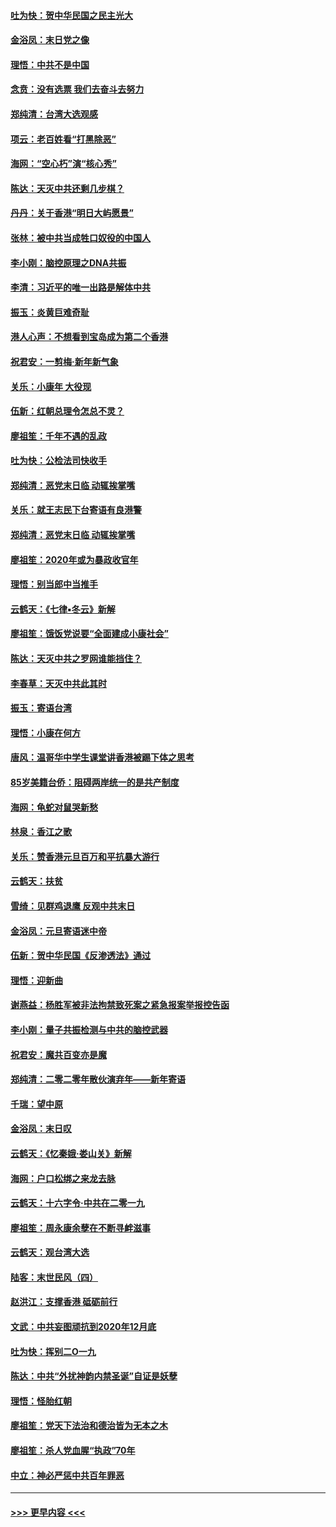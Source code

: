#### [吐为快：贺中华民国之民主光大](../pages/nsc993/n11788618.md?t=01130922) 
#### [金浴凤：末日党之像](../pages/nsc993/n11787475.md?t=01130922) 
#### [理悟：中共不是中国](../pages/nsc993/n11787463.md?t=01130922) 
#### [念贲：没有选票  我们去奋斗去努力](../pages/nsc993/n11787398.md?t=01130922) 
#### [郑纯清：台湾大选观感](../pages/nsc993/n11786210.md?t=01130922) 
#### [项云：老百姓看“打黑除恶”](../pages/nsc993/n11785398.md?t=01130922) 
#### [海网：“空心朽”演“核心秀”](../pages/nsc993/n11783874.md?t=01130922) 
#### [陈达：天灭中共还剩几步棋？](../pages/nsc993/n11783719.md?t=01130922) 
#### [丹丹：关于香港“明日大屿愿景”](../pages/nsc993/n11783273.md?t=01130922) 
#### [张林：被中共当成牲口奴役的中国人](../pages/nsc993/n11782397.md?t=01130922) 
#### [李小刚：脑控原理之DNA共振](../pages/nsc993/n11780962.md?t=01130922) 
#### [李清：习近平的唯一出路是解体中共](../pages/nsc993/n11780866.md?t=01130922) 
#### [振玉：炎黄巨难奇耻](../pages/nsc993/n11779632.md?t=01130922) 
#### [港人心声：不想看到宝岛成为第二个香港](../pages/nsc993/n11778817.md?t=01130922) 
#### [祝君安：一剪梅‧新年新气象](../pages/nsc993/n11776340.md?t=01130922) 
#### [关乐：小康年 大役现](../pages/nsc993/n11774213.md?t=01130922) 
#### [伍新：红朝总理令怎总不灵？](../pages/nsc993/n11770813.md?t=01130922) 
#### [廖祖笙：千年不遇的乱政](../pages/nsc993/n11770373.md?t=01130922) 
#### [吐为快：公检法司快收手](../pages/nsc993/n11770359.md?t=01130922) 
#### [郑纯清：恶党末日临 动辄挨掌嘴](../pages/nsc993/n11769912.md?t=01130922) 
#### [关乐：就王志民下台寄语有良港警](../pages/nsc993/n11769903.md?t=01130922) 
#### [郑纯清：恶党末日临 动辄挨掌嘴](../pages/nsc993/n11769356.md?t=01130922) 
#### [廖祖笙：2020年或为暴政收官年](../pages/nsc993/n11768216.md?t=01130922) 
#### [理悟：别当郎中当推手](../pages/nsc993/n11768243.md?t=01130922) 
#### [云鹤天：《七律▪冬云》新解](../pages/nsc993/n11768204.md?t=01130922) 
#### [廖祖笙：饿饭党说要“全面建成小康社会”](../pages/nsc993/n11767482.md?t=01130922) 
#### [陈达：天灭中共之罗网谁能挡住？](../pages/nsc993/n11767465.md?t=01130922) 
#### [李春草：天灭中共此其时](../pages/nsc993/n11767452.md?t=01130922) 
#### [振玉：寄语台湾](../pages/nsc993/n11767432.md?t=01130922) 
#### [理悟：小康在何方](../pages/nsc993/n11767394.md?t=01130922) 
#### [唐风：温哥华中学生课堂讲香港被踢下体之思考](../pages/nsc993/n11766848.md?t=01130922) 
#### [85岁美籍台侨：阻碍两岸统一的是共产制度](../pages/nsc993/n11765043.md?t=01130922) 
#### [海网：龟蛇对鼠哭新愁](../pages/nsc993/n11764895.md?t=01130922) 
#### [林泉：香江之歌](../pages/nsc993/n11764415.md?t=01130922) 
#### [关乐：赞香港元旦百万和平抗暴大游行](../pages/nsc993/n11764382.md?t=01130922) 
#### [云鹤天：扶贫](../pages/nsc993/n11764245.md?t=01130922) 
#### [雪绮：见群鸡退鹰  反观中共末日](../pages/nsc993/n11762112.md?t=01130922) 
#### [金浴凤：元旦寄语迷中帝](../pages/nsc993/n11761788.md?t=01130922) 
#### [伍新：贺中华民国《反渗透法》通过](../pages/nsc993/n11761994.md?t=01130922) 
#### [理悟：迎新曲](../pages/nsc993/n11761152.md?t=01130922) 
#### [谢燕益：杨胜军被非法拘禁致死案之紧急报案举报控告函](../pages/nsc993/n11756134.md?t=01130922) 
#### [李小刚：量子共振检测与中共的脑控武器](../pages/nsc993/n11754518.md?t=01130922) 
#### [祝君安：魔共百变亦是魔](../pages/nsc993/n11754469.md?t=01130922) 
#### [郑纯清：二零二零年散伙演弃年——新年寄语](../pages/nsc993/n11754195.md?t=01130922) 
#### [千瑞：望中原](../pages/nsc993/n11754159.md?t=01130922) 
#### [金浴凤：末日叹](../pages/nsc993/n11752359.md?t=01130922) 
#### [云鹤天：《忆秦娥‧娄山关》新解](../pages/nsc993/n11752348.md?t=01130922) 
#### [海网：户口松绑之来龙去脉](../pages/nsc993/n11752328.md?t=01130922) 
#### [云鹤天：十六字令‧中共在二零一九](../pages/nsc993/n11752305.md?t=01130922) 
#### [廖祖笙：周永康余孽在不断寻衅滋事](../pages/nsc993/n11751013.md?t=01130922) 
#### [云鹤天：观台湾大选](../pages/nsc993/n11751007.md?t=01130922) 
#### [陆客：末世民风（四）](../pages/nsc993/n11749203.md?t=01130922) 
#### [赵洪江：支撑香港 砥砺前行](../pages/nsc993/n11748482.md?t=01130922) 
#### [文武：中共妄图顽抗到2020年12月底](../pages/nsc993/n11748446.md?t=01130922) 
#### [吐为快：挥别二O一九](../pages/nsc993/n11748411.md?t=01130922) 
#### [陈达：中共“外扰神韵内禁圣诞”自证是妖孽](../pages/nsc993/n11748226.md?t=01130922) 
#### [理悟：怪胎红朝](../pages/nsc993/n11748206.md?t=01130922) 
#### [廖祖笙：党天下法治和德治皆为无本之木](../pages/nsc993/n11748135.md?t=01130922) 
#### [廖祖笙：杀人党血腥“执政”70年](../pages/nsc993/n11745144.md?t=01130922) 
#### [中立：神必严惩中共百年罪恶](../pages/nsc993/n11744970.md?t=01130922) 

----
#### [ >>> 更早内容 <<< ](../indexes/nsc993-earlier.md)
